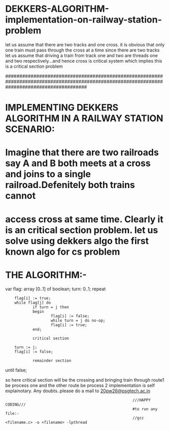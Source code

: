 # DEKKERS-ALGORITHM-implementation-on-railway-station-problem
let us assume that there are two tracks and one cross. it is obvious that only one train must pass through the cross at a time since there are two tracks let us assume that driving a train from track one and two are threads one and two respectively...and hence cross is critical system which implies this is a critical section problem


#############################################################################################################################################
#   IMPLEMENTING DEKKERS ALGORITHM IN A RAILWAY STATION SCENARIO:
# Imagine that there are two railroads say A and B both meets at a cross and joins to a single railroad.Defenitely both trains cannot #
# access cross at same time. Clearly it is an critical section problem. let us solve using dekkers algo the first known algo for cs problem
# THE ALGORITHM:-
var flag: array [0..1] of boolean;
turn: 0..1;
repeat

        flag[i] := true;
        while flag[j] do
                if turn = j then
                begin
                        flag[i] := false;
                        while turn = j do no-op;
                        flag[i] := true;
                end;

                critical section

        turn := j;
        flag[i] := false;

                remainder section

until false;



so here critical section will be the crossing and bringing train through route1 be process one and the other route be process 2 implementation is self explainotary. Any doubts..please do a mail to 20pw26@psgtech.ac.in


                                                            ///HAPPY CODING///
                                                            #to run any file:-
                                                            //gcc <filename.c> -o <filename> -lpthread
                                                            
